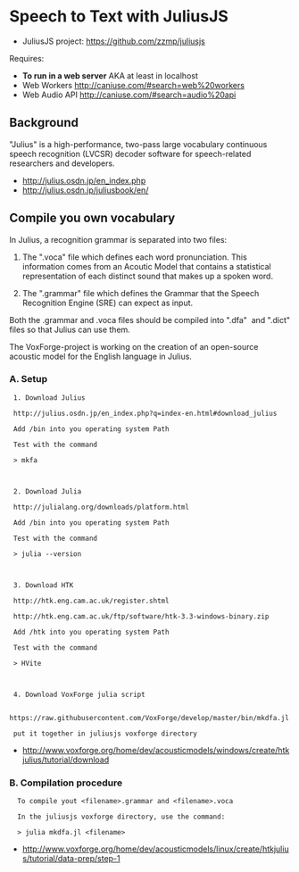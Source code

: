 # Speech to Text with JuliusJS
* JuliusJS project: https://github.com/zzmp/juliusjs

Requires:
* **To run in a web server** AKA at least in localhost
* Web Workers http://caniuse.com/#search=web%20workers
* Web Audio API http://caniuse.com/#search=audio%20api

## Background
"Julius" is a high-performance, two-pass large vocabulary continuous speech recognition (LVCSR)
decoder software for speech-related researchers and developers.

* http://julius.osdn.jp/en_index.php
* http://julius.osdn.jp/juliusbook/en/

## Compile you own vocabulary
In Julius, a recognition grammar is separated into two files:

 1. The ".voca" file which defines each word pronunciation. This information comes from an Acoutic Model that contains a statistical representation of each distinct sound that makes up a spoken word.

 2. The ".grammar" file which defines the Grammar that the Speech Recognition Engine (SRE) can expect as input.

Both the .grammar and .voca files should be compiled into ".dfa"  and ".dict" files so that Julius can use them.

The VoxForge-project is working on the creation of an open-source acoustic model for the English language in Julius.

### A. Setup

     1. Download Julius
 
     http://julius.osdn.jp/en_index.php?q=index-en.html#download_julius
     
     Add /bin into you operating system Path
     
     Test with the command
     
     > mkfa
     
     
     
     2. Download Julia
     
     http://julialang.org/downloads/platform.html
     
     Add /bin into you operating system Path
     
     Test with the command
     
     > julia --version
     
     
     
     3. Download HTK
     
     http://htk.eng.cam.ac.uk/register.shtml
     
     http://htk.eng.cam.ac.uk/ftp/software/htk-3.3-windows-binary.zip
     
     Add /htk into you operating system Path
     
     Test with the command
     
     > HVite
     
     
     
     4. Download VoxForge julia script 
     
     https://raw.githubusercontent.com/VoxForge/develop/master/bin/mkdfa.jl
     
     put it together in juliusjs voxforge directory

* http://www.voxforge.org/home/dev/acousticmodels/windows/create/htkjulius/tutorial/download

### B. Compilation procedure

      To compile yout <filename>.grammar and <filename>.voca
      
      In the juliusjs voxforge directory, use the command:
      
      > julia mkdfa.jl <filename>

* http://www.voxforge.org/home/dev/acousticmodels/linux/create/htkjulius/tutorial/data-prep/step-1

